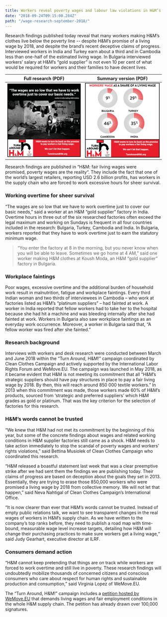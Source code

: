 ```yaml
---
title: Workers reveal poverty wages and labour law violations in H&M’s supply chain
date: "2018-09-24T09:15:00.284Z"
path: "/wage-research-september-2018/"
---
```


Research findings published today reveal that many workers making H&M’s clothes live below the poverty line -- despite H&M’s promise of a living wage by 2018, and despite the brand’s recent deceptive claims of progress. Interviewed workers in India and Turkey earn about a third and in Cambodia less than one-half of the estimated living wage. In Bulgaria interviewed workers’ salary at H&M’s “gold supplier” is not even 10 per cent of what would be required for workers and their families to have decent lives.
<!-- end -->

Full research (PDF) | Summary version (PDF)
--- | ---
[![Minimum vs Living Wage](overtime.jpg)](../assets/images/hm-wages-september2018-full.pdf) | [![Minimum vs Living Wage](circles-graphic.jpg)](../assets/images/hm-wages-september2018-summary.pdf)

Research findings are published in “H&M: fair living wages were promised, poverty wages are the reality“. They include the fact that one of the world’s largest retailers, reporting USD 2.6 billion profits, has workers in the supply chain who are forced to work excessive hours for sheer survival.

### Working overtime for sheer survival

“The wages are so low that we have to work overtime just to cover our basic needs,” said a worker at an H&M “gold supplier” factory in India.
Overtime hours in three out of the six researched factories often exceed the legal maximum and working on Sundays is frequent in all four countries included in the research: Bulgaria, Turkey, Cambodia and India. In Bulgaria, workers reported that they have to work overtime just to earn the statutory minimum wage.

> “You enter the factory at 8 in the morning, but you never know when you will be able to leave. Sometimes we go home at 4 AM,” said one worker making H&M clothes at Koush Moda, an H&M “gold supplier” factory in Bulgaria.

### Workplace faintings

Poor wages, excessive overtime and the additional burden of household work result in malnutrition, fatigue and workplace faintings. 
Every third Indian woman and two thirds of interviewees in Cambodia – who work at factories listed as H&M’s “platinum suppliers” – had fainted at work. A worker in India reported that fellow workers had to take her to the hospital because she had hit a machine and was bleeding internally after she had fainted at work.
Workers in Bulgaria also saw workplace faintings as an everyday work occurrence. Moreover, a worker in Bulgaria said that, “A fellow worker was fired after she fainted.”

### Research background

Interviews with workers and desk research were conducted between March and June 2018 within the “Turn Around, H&M!” campaign coordinated by Clean Clothes Campaign and actively supported by the International Labor Rights Forum and WeMove.EU. 
The campaign was launched in May 2018, as it became evident that H&M is not meeting its commitment that all “H&M’s strategic suppliers should have pay structures in place to pay a fair living wage by 2018. By then, this will reach around 850 000 textile workers.” In 2013 when this commitment was made, those workers made 60% of H&M’s products, sourced from ‘strategic and preferred suppliers’ which H&M grades as gold or platinum. That was the key criterion for the selection of factories for this research.

### H&M’s words cannot be trusted

“We knew that H&M had not met its commitment by the beginning of this year, but some of the concrete findings about wages and related working conditions in H&M supplier factories still came as a shock. H&M needs to take action immediately to stop the scandal of poverty wages and workers’ rights violations,” said Bettina Musiolek of Clean Clothes Campaign who coordinated this research.

“H&M released a boastful statement last week that was a clear preemptive strike after we had sent them the findings we are publishing today. Their claims of progress are based on deception about the goals they set in 2013. Essentially, they are trying to erase those 850,000 workers who were promised a living wage by 2018 from collective memory. We will not let that happen,” said Neva Nahtigal of Clean Clothes Campaign’s International Office.  

“It is now clearer than ever that H&M’s words cannot be trusted. Instead of empty public relations talk, we want to see transparent changes in the real wages of workers in H&M’s supply chain. As we have written to the company’s top ranks before, they need to publish a road map with time-bound, measurable wage level increase targets, detailing how H&M will change their purchasing practices to make sure workers get a living wage,“ said Judy Gearhart, executive director at ILRF.

### Consumers demand action

“H&M cannot keep pretending that things are on track while workers are forced to work overtime and still live in poverty. These research findings will undoubtedly mobilize thousands of concerned citizens and conscious consumers who care about respect for human rights and sustainable production and consumption,” said Virginia Lopez of WeMove.EU.

The “Turn Around, H&M!” campaign includes a [petition hosted by WeMove.EU](https://act.wemove.eu/campaigns/Living-Wages-HM) that demands living wages and fair employment conditions in the whole H&M supply chain. The petition has already drawn over 100,000 signatures.